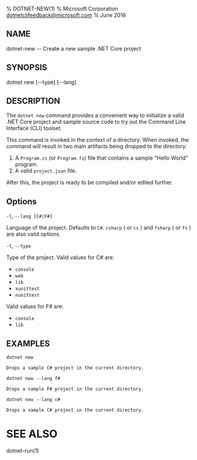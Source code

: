 % DOTNET-NEW(1)
% Microsoft Corporation dotnetclifeedback@microsoft.com
% June 2016

## NAME
dotnet-new -- Create a new sample .NET Core project

## SYNOPSIS
dotnet new [--type] [--lang]

## DESCRIPTION
The `dotnet new` command provides a convenient way to initialize a valid .NET Core project and sample source code to try out the Command Line Interface (CLI) toolset. 

This command is invoked in the context of a directory. When invoked, the command will result in two main artifacts being dropped to the directory: 

1. A `Program.cs` (or `Program.fs`) file that contains a sample "Hello World" program.
2. A valid `project.json` file.

After this, the project is ready to be compiled and/or edited further. 

## Options

`-l`, `--lang [C#|F#]`

Language of the project. Defaults to `C#`. `csharp` ( or `cs` ) and `fsharp` ( or `fs` ) are also valid options.

`-t`, `--type`

Type of the project. Valid values for C# are:

* `console`
* `web`
* `lib`
* `xunittest`
* `nunittest`

Valid values for F# are:

* `console`
* `lib`

## EXAMPLES

`dotnet new`
    
    Drops a sample C# project in the current directory.

`dotnet new --lang f#`
    
    Drops a sample F# project in the current directory.

`dotnet new --lang c#`
    
    Drops a sample C# project in the current directory.

# SEE ALSO
dotnet-run(1)
